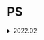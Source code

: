 # PS
<details><summary> 2022.02 </summary><blockquote>
<details><summary> 2022.02.04 </summary><blockquote>
<details><summary> boj 9328, 열쇠 </summary>

+ 처음 풀이 :<br> **1**. 가장자리에 위치한 빈공간을 모두찾은후, 빈 공간의 좌표를 담는 큐를 만듬.<br> **2**. 그 큐가 빌때까지 bfs. 만약 한 위치에서 탐색하며 문을 만난경우, 그 문을 열 수 없으면 다시 큐에 넣어주어야함(나중에 열쇠를 얻을수 있으므로) 여기서 시간이 많이쓰임 
+ 더 나은 풀이 :<br> **1**. h,w 입력받고, 지도를 감싸는 빈공간을 생성해줌, 즉 지도의 사이즈를 (h+2) * (w+2)로 변경.<br> **2**. door queue 를 만들어서 그에 해당하는 key를 얻으면, 그 문의 위치를 다시 position queue 로 넘겨주어 (0,0)에서 시작하는 bfs한번만에 풀이가능
</details>
</blockquote></details> 
  
<details><summary> 2022.02.05 </summary><blockquote>
<details><summary> boj 9466, 텀프로젝트 </summary>

+ 처음 풀이 :<br> **1**. 각 학생이 선택한 학생의 정보를 담는 Choice 리스트와, 각 학생의 상태를 담는 visit리스트를 만듬 visit이 -1 일경우 방문을 안한 경우, 0일 경우 팀을 못 이룬 경우, 1일 경우 팀을 이룬것.<br> **2**. 1부터 N번 까지, visit이 -1인 경우만 함수실행.<br> **3**. 함수의 인자는 학생의 번호, 지금까지 선택된 학생의 정보를 담는 리스트와 집합이있는데, 각 함수마다 학생이 선택한 학생이 팀원리스트에 있는지 확인하기 위해 set을 같이 사용함 **-> 시간복잡도를 줄여 AC를 받을수있었음.**<br> **4**. 만약 선택한 학생이 집합내에 있을경우, 리스트의 순서대로 팀을 이뤘는지 판단가능 하므로 visit 업데이트. 
+ 더 나은 풀이 :<br> **1**. 방문한 학생들의 번호를 담는 집합 team 을 만듬.<br> **2**. 각 학생마다 dfs시작, dfs시작시 바로 방문처리를 해줌.<br> **3**. 만약 선택한 학생이 방문 처리된 경우, cycle을 이루는지 확인하여 cnt를 증가시켜줌. dfs마지막에는 team집합 업데이트.
</details>
<details><summary> boj12852, 1로 만들기 </summary>

+ 이 문제는 bfs와 dp 두가지로 풀수있었음.
+ dfs풀이 :<br> **1**. N을 입력받고 N으로부터 bfs시작. bfs는 숫자와 지금까지 방문한 숫자 리스트의 정보가 담김.<br> **2**. visit리스트를 만들어 방문된경우 bfs큐 에 넣어줄 필요없음. 1이 되면 종료
+ DP풀이 :<br> **1**. DP리스트와 정답의 정보를 담을 ans리스트를 만듬. DP는 최댓값으로 채워주고, DP[1]=0으로 초기화 함으로써 DP를 1부터 채워줌.<br> **2**. ans배열은 이값을 만들수있는 숫자의 정보를 담음 ex) ans[10]은 9에서 오거나 5에서 올수있음. 둘중 더 작은 DP를 갖는 9로 부터 10이 채워짐.<br> **3**. DP[N]을 출력하고 N, ans[N]에서 ans[1]로 갈때까지 while문 으로 출력해줌.
</details>
<details><summary> boj10775, 공항 </summary>

+ 처음 풀이 :<br> **1**. 시간복잡도가 O(N^2)로 TLE가 나옴 Greedy 하게 주어진 게이트 부터 작은 게이트 번호로 가면서 모든 게이트를 방문하였으면 답을 출력 하도록 코드를 짰더니, 도킹 가능한 게이트를 찾는과정에서 시간소비가 너무 컸음. -> 개선해야함<br> **2**. 새로운 리스트 A를 만듬. A[i]는 i번째 게이트가 입력되었을때, 그 게이트 번호부터 도킹 가능한 게이트를 의미함. 즉 처음 초기화시 [1,2,3,4,...,G]의 형태임.<br> **3**. 이전 풀이와 차이점은 게이트 번호 g를 A[g]로 바꿔주는 것과 A리스트를 업데이트하는데 있음. 만약 k번 게이트를 통해 도킹에 성공 하였다면, A[k]의 값을 1줄여야함. 그 외는 이전 풀이와 동일.
</details>
</blockquote></details> 
  
<details><summary> 2022.02.06 [solved.ac P5달성!] </summary><blockquote>
<details><summary> boj 10942, 팰린드롬? </summary>

+ 처음풀이 :<br> **1**. DP로 풀었음. DP[s][e]의 의미는 s~e가 팰린드롬이면 1, 아니면 0을 저장함. s와 e가 같으면 1, s+1==e 면 두 문자가 같은지 비교. 그외에는 s와 e만을 비교하여 판단 할 수 있음.<br> **2**. 만약 s와 e가 다르다면, 무조건 팰린드롬이 될수없고, 같다면 s+1과 e-1을 비교 해보면 됨.
+ 더 나은 풀이 :<br> **1**. 이 문제를 통해서 새로운 알고리즘을 알게되었는데, 팰린드롬을 더 빠르게 구하기 위한 manacher 알고리즘임.<br> **2**. manacher 알고리즘의 시간복잡도는 O(n)으로 매우 빠른데, 핵심아이디어는 팰린드롬의 중심점으로 부터 대칭되는 부분 문자열 역시 팰린드롬이 된다는 것에서 시작함.<br> **3**. 부분 문자열의 길이가 짝수일경우 구할수 없는 알고리즘이기 때문에 부분 문자열의 길이가 짝수일때를 구해주기 위해 문자열 중간에 특수문자를 삽입해야함. 즉 banana->b#a#n#a#n#a.
</details>
</blockquote></details> 

<details><summary> 2022.02.07 </summary><blockquote>
<details><summary> boj 1202, 보석도둑 </summary>

+ 복습 :<br> **1**. 우선순위 큐를 두번 사용하여 푸는문제, 처음 풀때는 어떻게 접근해야 할지 몰랐음. 보석pq와 보석의 가치를 담는 pq를 이용하면 쉽게 풀 수 있음. 가방무게에 맞게 가장 높은 가치의 보석을 정답에 더해주면 된다는것을 인지하고 가방 리스트가 빌때까지 반복해주면 됨.
</details>
<details><summary> boj 12100, 2048(Easy) </summary>

+ 처음 풀이 :<br> **1**. 구현+백트래킹 문제. 일단 초기 조건을 Board에 입력받고, 왼쪽으로의 이동만 구현후 rotate함수를 이용해 모든 경우 4^5개를 탐색함.<br> **2**. 최댓값을 구할땐 왼쪽으로 옮기는 경우 숫자가 합쳐질때만 계산하였는데, 그 숫자가 현재의 최댓값인 ans보다 큰지 판단하여 ans를 업데이트 해줌. 답인 ans출력.
</details>
</blockquote></details> 
  
<details><summary> 2022.02.08 </summary><blockquote>
<details><summary> boj 15956, 숏코딩 </summary>
+ 어렵다. 아직못품...
</details>
</blockquote></details>
  
<details><summary> 2022.02.09 </summary><blockquote>
<details><summary> boj 15956, 숏코딩 </summary>
+ 드디어 풀었다... 진짜 너무 어려웠음. 내가 떠올린 방법은 길이를 따로 입력받아 가장 작은 길이로 Union 하는것이였는데, 시간이 너무 오래 걸렸음.<br> 애초에 이럴 필요없이 ==인 양쪽 단항식은 작은 index로 union 해주고 나중에 길이를 판단하여 시간을 줄일 수 있었음.<br> 또한 answer스택에 각각 정답의 요소들을 입력받아 나중에 스택이 빌때까지 pop하며 한번에 출력하는 식으로 출력방법도 수정하였음. 또한 숫자를 굳이 문자열에서 정수형으로 변환하지 않아도 됐었음.<br> ==,!= 에 따라 양쪽 단항식을 지금까지 나온 모든 단항식을 담는 Compoenents 리스트에 담아주며 Union-Find 를 위한 Parents리스트도 업데이트 해준후, ==의 양쪽을 Union하기 위해 left의 부모indx와 right의 부모index의 정보를 한번에 입력받는 새로운 리스트를 만들어(!=도 마찬가지로 만들어줌) Union을 해준후, 최종적으로 dictionary에 index:[...] 꼴로 같은 문자열끼리 묶어줌.<br> 그 후 정수가 두개 이상 있으면 안되므로 이경우도 체크해주고, 각각 길이를 비교하며 가장작은 길이의 문자열을 0번 인덱스와 swap해줌.<br> 그 후 answer에 각 index마다의 답을 넣어주어 ==을 처리하고, !=에서의 답을 추출해야함.<br> !=에서 중복을 해결하기 위해 set자료형으로 !=에 해당하는 답을 받아야함. 작은 인덱스를 앞에두고, 둘의 부모를 찾아 부모가 같은경우 모순이므로 exit(0)을 해주고, 두개가 모두 숫자일경우 continue를 해줌. 이후 두 인덱스의 가장작은 문자열은 가장 앞에있는 값으로 바꿔주었으므로, 0번 값을 넣어줌.<br> 마지막으로 만약 answer가 비어있으면 무조건 True이므로 이경우에도 exit을 해줌.<br> **나중에 무조건 다시풀자**
</details>
</blockquote></details>  

<details><summary> 2022.02.10 </summary><blockquote>
<details><summary> boj 16946, 벽 부수고 이동하기 4 </summary>

+ 보자마자 여러 풀이가 생각이 났지만, 처음 답안을 제출했을땐 역시나 TLE를 받았다.<br> 처음 제출한 코드는 모든 점에 대해서 bfs를 호출하므로 역시나 시간초과였고, 두번째 풀이는 0으로만 이루어진 구역을 나누어 각각구역의 값만큼을 bfs로 구하여 저장한후, 0인점에서 인접한 방향만 계산 해주는 방식으로 구하였다.<br> 그러나 역시 이방법도 TLE가 났는데, 출력 부분을 join으로 해주니 AC를 받을 수 있었다.<br> join을 애용하자...  
</details>
<details><summary> boj 16566, 카드 게임 </summary>
+ 이분탐색과 유니온파인드 문제. 처음 생각했을땐 리스트에서 사용한 숫자를 빼주는 방법을 생각해서 이러면 무조건 TLE가 나올 것 이라 생각하여, 다른 방법을 생각해봤는데 그 방법이 Union-Find 였는데 바로 AC를 받았다.<br> 개인적으로 문제티어(P5)에 비해 매우 쉽게 푼 문제였다. 처음 풀이에서 카드숫자가 중복이 허용되니 UpperBound 값을 저장하는 리스트를 만들어 같은 숫자가 나오면 리스트에 바로 접근하여 return 하게 하였는데, 애초에 UpperBound 함수가 매우 빨라 시간이 더 소요가 됐다.
</details>
</blockquote></details>
  
<details><summary> 2022.02.11 </summary><blockquote>
<details><summary> boj 20040, 사이클 게임 </summary>

+ 무난한 union find 문제. union find 연습용으로 괜찮은 난이도의 문제였다.<br> (+)시간소모를 최대한 줄였더니 처음으로 백준 python제출 에서 가장 위에 내아이디가 떠있었다ㅎ
</details>
</blockquote></details>
  
<details><summary> 2022.02.12 </summary><blockquote>
<details><summary> boj 15907, Acka의 리듬 세상 </summary>

+ 처음 풀이 :<br> **1**. 에라토스테네스의 체로 m이하 모든 소수를 구하여, 모든 소수에 대하여 각각의 나머지가 같은것의 최댓값을 구해주었는데, 이러면 O(nm)이라 시간초과가 나올 수 밖에 없었다.<br> **2**. lower bound를 이용해 특정 소수 미만의 값은 값을 1로 두고 소수이상의 값만 나머지 계산을 해주었더니 AC를 받을 수 있었다.
+ 더 나은 풀이(최적화) :<br> **1**. 모든 소수에 대해 탐색해도 AC를 받았으나, 비둘기집의 원리를 이용한 최적화 방법이 있었다.<br> **2**. 만약 소수가 2였다면, 홀수아니면 짝수의 갯수가 정답이 되므로 모든 소수에 대하여 정답의 하한은 N/2가 될 수 밖에 없다. 그러므로 소수 k에 대하여 답이 a가 되려면, `k*a`가 m보다는 무조건 작거나 같아야 하므로 `k*N/2`가 무조건 m이하 여야한다.<br> **3**. 그러므로 k를 2*m/n 까지만 탐색해주면 된다.
</details>
<details><summary> boj 6549, 히스토그램에서 가장 큰 직사각형 </summary>

+ 고민을 많이해봤는데, 솔루션을 보니 생각보다 더 어려운 문제였다
+ 처음 풀이 :<br> **1**. 모든 높이에 대해 그 높이보다 큰 값이 연속적으로 나오는 횟수의 최댓값을 구하여 h*w 로 구현하였더니, O(n^2*T)로 시간초과를 받았다.
+ 더 나은 풀이 1(스택) :<br> **1**. 스택을 선언하고, 높이를 push해주는데 이때 스택의 top보다 작다면, while문을 이용해 작거나 같은값이 나올때까지 스택에 pop을 해주며 넓이의 값을구하며 최댓값을 갱신해준다.<br> **2**. 위 과정이 끝나고 스택에 비어있지 않다면, w를 N[0]로 선언하여 각각 높이에 대해 넓이를 다시 갱신해준다. 
+ 더 나은 풀이 2(seg tree) :<br> **1**. 스택을 선언하고, 높이를 push해주는데 이때 스택의 top보다 작다면, while문을 이용해 작거나 같은값이 나올때까지 스택에 pop을 해주며 넓이의 값을구하며 최댓값을 갱신해준다.<br> **2**. 위 과정이 끝나고 스택에 비어있지 않다면, w를 N[0]로 선언하여 각각 높이에 대해 넓이를 다시 갱신해준다.
</details>  
</blockquote></details>
  
</blockquote></details> 

